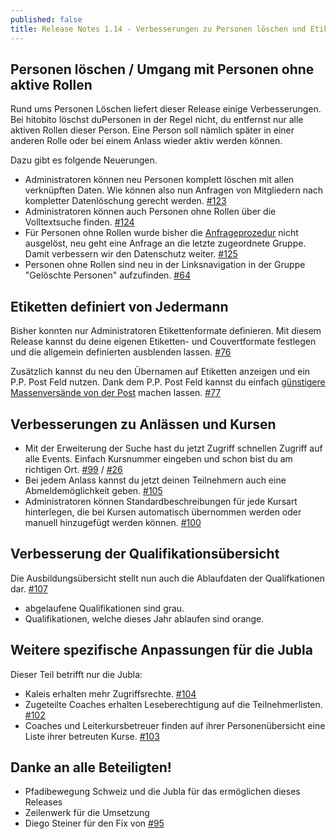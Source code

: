 ```yaml
---
published: false
title: Release Notes 1.14 - Verbesserungen zu Personen löschen und Etiketten
---
```


## Personen löschen / Umgang mit Personen ohne aktive Rollen

Rund ums Personen Löschen liefert dieser Release einige Verbesserungen.
Bei hitobito löschst duPersonen in der Regel nicht,
du entfernst nur alle aktiven Rollen dieser Person.
Eine Person soll nämlich später in einer anderen Rolle oder bei einem Anlass
wieder aktiv werden können.

Dazu gibt es folgende Neuerungen.

* Administratoren können neu Personen komplett löschen mit allen verknüpften Daten.
Wie können also nun Anfragen von Mitgliedern nach kompletter Datenlöschung
gerecht werden. [#123](https://github.com/hitobito/hitobito/issues/123)
* Administratoren können auch Personen ohne Rollen über die Volltextsuche finden.
[#124](https://github.com/hitobito/hitobito/issues/124)
* Für Personen ohne Rollen wurde bisher die
[Anfrageprozedur](/blog/2016/01/release-datenschutz.html)
nicht ausgelöst, neu geht eine Anfrage an die letzte zugeordnete Gruppe. Damit
verbessern wir den Datenschutz weiter. [#125](https://github.com/hitobito/hitobito/issues/125)
* Personen ohne Rollen sind neu in der Linksnavigation in der Gruppe
"Gelöschte Personen" aufzufinden. [#64](https://github.com/hitobito/hitobito/issues/125)

## Etiketten definiert von Jedermann

Bisher konnten nur Administratoren Etikettenformate definieren. Mit diesem
Release kannst du deine eigenen Etiketten- und Couvertformate festlegen und die
allgemein definierten ausblenden lassen. [#76](https://github.com/hitobito/hitobito/issues/76)

Zusätzlich kannst du neu den Übernamen auf Etiketten anzeigen
und ein P.P. Post Feld nutzen. Dank dem P.P. Post Feld kannst du einfach
[günstigere Massenversände von der Post](https://www.post.ch/de/geschaeftlich/themen-a-z/sendungen-frankieren/briefe-frankieren-inland/pp-frankierung)
machen lassen. [#77](https://github.com/hitobito/hitobito/issues/77)

## Verbesserungen zu Anlässen und Kursen

* Mit der Erweiterung der Suche hast du jetzt Zugriff schnellen Zugriff auf alle Events.
Einfach Kursnummer eingeben und schon bist du am richtigen Ort.
[#99](https://github.com/hitobito/hitobito/issues/99) /
[#26](https://github.com/hitobito/hitobito_pbs/issues/37)
* Bei jedem Anlass kannst du jetzt deinen Teilnehmern auch eine Abmeldemöglichkeit geben.
[#105](https://github.com/hitobito/hitobito/issues/105)
* Administratoren können Standardbeschreibungen für jede Kursart hinterlegen,
die bei Kursen automatisch übernommen werden oder manuell hinzugefügt werden können.
[#100](https://github.com/hitobito/hitobito/issues/100)


## Verbesserung der Qualifikationsübersicht

Die Ausbildungsübersicht stellt nun auch die Ablaufdaten der Qualifkationen dar.
[#107](https://github.com/hitobito/hitobito/issues/107)

* abgelaufene Qualifikationen sind grau.
* Qualifikationen, welche dieses Jahr ablaufen sind orange.

## Weitere spezifische Anpassungen für die Jubla

Dieser Teil betrifft nur die Jubla:

* Kaleis erhalten mehr Zugriffsrechte.
[#104](https://github.com/hitobito/hitobito/issues/104)
* Zugeteilte Coaches erhalten Leseberechtigung auf die Teilnehmerlisten.
[#102](https://github.com/hitobito/hitobito/issues/102)
* Coaches und Leiterkursbetreuer finden auf ihrer Personenübersicht eine Liste
ihrer betreuten Kurse.
[#103](https://github.com/hitobito/hitobito/issues/103)

## Danke an alle Beteiligten!

* Pfadibewegung Schweiz und die Jubla für das ermöglichen dieses Releases
* Zeilenwerk für die Umsetzung
* Diego Steiner für den Fix von
[#95](https://github.com/hitobito/hitobito/issues/95)
